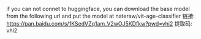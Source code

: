 if you can not connet to huggingface, you can download the base model from the following url and put the model at nateraw/vit-age-classifier
链接: https://pan.baidu.com/s/1KSedVZq1am_V2wOJ5KDfkw?pwd=vhi2 提取码: vhi2

